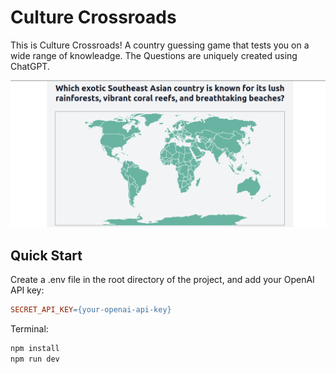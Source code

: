 # Culture Crossroads

This is Culture Crossroads! A country guessing game that tests you on a wide range of knowleadge. The Questions are uniquely created using ChatGPT.

![image](/static/app.png)

## Quick Start

Create a .env file in the root directory of the project, and add your OpenAI API key:

```makefile
SECRET_API_KEY={your-openai-api-key}
```

Terminal:

```bash
npm install
npm run dev
```
